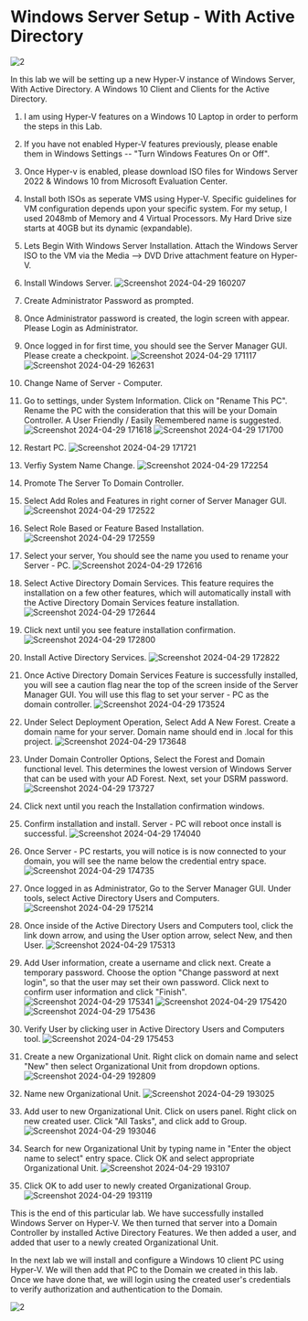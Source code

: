 # Windows Server Setup - With Active Directory


![2](https://github.com/kendal-in-tech/Server-Setup---Active-Directory-/assets/168005414/2e32bb81-b276-418a-b10f-88bff36ed1d2)


In this lab we will be setting up a new Hyper-V instance of Windows Server, With Active Directory. A Windows 10 Client and Clients for the Active Directory.

1. I am using Hyper-V features on a Windows 10 Laptop in order to perform the steps in this Lab.

2. If you have not enabled Hyper-V features previously, please enable them in Windows Settings -- "Turn Windows Features On or Off".

3. Once Hyper-v is enabled, please download ISO files for Windows Server 2022 & Windows 10 from Microsoft Evaluation Center.

4. Install both ISOs as seperate VMS using Hyper-V. Specific guidelines for VM configuration depends upon your specific system. For my setup, I used 2048mb of Memory and 4 Virtual Processors. My Hard Drive size starts at 40GB but its dynamic (expandable). 

5. Lets Begin With Windows Server Installation. Attach the Windows Server ISO to the VM via the Media --> DVD Drive attachment feature on Hyper-V.

6. Install Windows Server. ![Screenshot 2024-04-29 160207](https://github.com/kendal-in-tech/Server-Setup---Active-Directory-/assets/168005414/cda62217-d34a-47d5-ba69-8549514b3b81)


7. Create Administrator Password as prompted.

8. Once Administrator password is created, the login screen with appear. Please Login as Administrator.

9. Once logged in for first time, you should see the Server Manager GUI. Please create a checkpoint. ![Screenshot 2024-04-29 171117](https://github.com/kendal-in-tech/Server-Setup---Active-Directory-/assets/168005414/397a5309-f13a-4b03-90f1-38c6448e5cc2) 
![Screenshot 2024-04-29 162631](https://github.com/kendal-in-tech/Server-Setup---Active-Directory-/assets/168005414/ba9f1fda-5d16-4733-ae4e-2c5a4037c752)

10. Change Name of Server - Computer.

11. Go to settings, under System Information. Click on "Rename This PC". Rename the PC with the consideration that this will be your Domain Controller. A User Friendly / Easily Remembered name is suggested. ![Screenshot 2024-04-29 171618](https://github.com/kendal-in-tech/Server-Setup---Active-Directory-/assets/168005414/53148a24-c14e-48d5-9a0e-dbcc5f59633c) 
![Screenshot 2024-04-29 171700](https://github.com/kendal-in-tech/Server-Setup---Active-Directory-/assets/168005414/e91637a0-4775-49f8-872d-e5d7f79148e8)

12. Restart PC. 
![Screenshot 2024-04-29 171721](https://github.com/kendal-in-tech/Server-Setup---Active-Directory-/assets/168005414/72c75437-1508-4f60-ba5e-06ff04651b62)

13. Verfiy System Name Change. ![Screenshot 2024-04-29 172254](https://github.com/kendal-in-tech/Server-Setup---Active-Directory-/assets/168005414/946a54ee-43f2-4026-bbc1-ca1ae5a9fc21)

14. Promote The Server To Domain Controller.

15. Select Add Roles and Features in right corner of Server Manager GUI. 
![Screenshot 2024-04-29 172522](https://github.com/kendal-in-tech/Server-Setup---Active-Directory-/assets/168005414/0430e615-ec36-45d4-afe2-50556b090425)

16. Select Role Based or Feature Based Installation. 
![Screenshot 2024-04-29 172559](https://github.com/kendal-in-tech/Server-Setup---Active-Directory-/assets/168005414/634ff8ba-8317-445f-9ae7-a2a0481ac30a)

17. Select your server, You should see the name you used to rename your Server - PC. ![Screenshot 2024-04-29 172616](https://github.com/kendal-in-tech/Server-Setup---Active-Directory-/assets/168005414/25188da3-a046-425b-a12a-5d4b5df95ff7)

18. Select Active Directory Domain Services. This feature requires the installation on a few other features, which will automatically install with the Active Directory Domain Services feature installation. 
![Screenshot 2024-04-29 172644](https://github.com/kendal-in-tech/Server-Setup---Active-Directory-/assets/168005414/95f3852a-6719-435a-8168-7120fe8b5e2d)

19. Click next until you see feature installation confirmation. ![Screenshot 2024-04-29 172800](https://github.com/kendal-in-tech/Server-Setup---Active-Directory-/assets/168005414/e3f98361-72f9-4670-af3f-8a2d80894b3e)

20. Install Active Directory Services. ![Screenshot 2024-04-29 172822](https://github.com/kendal-in-tech/Server-Setup---Active-Directory-/assets/168005414/fda698db-482e-44b5-9a3f-fc46287d7ba3)

21. Once Active Directory Domain Services Feature is successfully installed, you will see a caution flag near the top of the screen inside of the Server Manager GUI. You will use this flag to set your server - PC as the domain controller. 
![Screenshot 2024-04-29 173524](https://github.com/kendal-in-tech/Server-Setup---Active-Directory-/assets/168005414/67a00fc6-12ce-44e5-ada2-cba10ec17137)

22. Under Select Deployment Operation, Select Add A New Forest. Create a domain name for your server. Domain name should end in .local for this project. ![Screenshot 2024-04-29 173648](https://github.com/kendal-in-tech/Server-Setup---Active-Directory-/assets/168005414/578c0ca8-3c35-400d-b551-0e4f4a4b0837)

23. Under Domain Controller Options, Select the Forest and Domain functional level. This determines the lowest version of Windows Server that can be used with your AD Forest. Next, set your DSRM password. 
![Screenshot 2024-04-29 173727](https://github.com/kendal-in-tech/Server-Setup---Active-Directory-/assets/168005414/10bf77ae-483a-4809-9410-d366b31d7aea)

24. Click next until you reach the Installation confirmation windows.
  
25. Confirm installation and install. Server - PC will reboot once install is successful. ![Screenshot 2024-04-29 174040](https://github.com/kendal-in-tech/Server-Setup---Active-Directory-/assets/168005414/91d6ab6d-1874-4459-bee4-bea8c7c6149f)

26. Once Server - PC restarts, you will notice is is now connected to your domain, you will see the name below the credential entry space. ![Screenshot 2024-04-29 174735](https://github.com/kendal-in-tech/Server-Setup---Active-Directory-/assets/168005414/85efb6c6-97a7-4b7b-ade7-04859819cf12)

27. Once logged in as Administrator, Go to the Server Manager GUI. Under tools, select Active Directory Users and Computers. ![Screenshot 2024-04-29 175214](https://github.com/kendal-in-tech/Server-Setup---Active-Directory-/assets/168005414/b21b39a8-6be6-47cd-853c-95fe72fb168e)

28. Once inside of the Active Directory Users and Computers tool, click the link down arrow, and using the User option arrow, select New, and then User.  ![Screenshot 2024-04-29 175313](https://github.com/kendal-in-tech/Server-Setup---Active-Directory-/assets/168005414/d3682a65-3a05-485d-afa1-5562d32dd376)

29. Add User information, create a username and click next. Create a temporary password. Choose the option "Change password at next login", so that the user may set their own password. Click next to confirm user information and click "Finish". ![Screenshot 2024-04-29 175341](https://github.com/kendal-in-tech/Server-Setup---Active-Directory-/assets/168005414/e0fa4f1d-41c0-490c-8a30-0e17167bfa71) 
![Screenshot 2024-04-29 175420](https://github.com/kendal-in-tech/Server-Setup---Active-Directory-/assets/168005414/8ee490ed-1a4a-49bd-8074-de288e6204a5)
![Screenshot 2024-04-29 175436](https://github.com/kendal-in-tech/Server-Setup---Active-Directory-/assets/168005414/a3809617-862a-4c26-9b96-afbc6bdd53c3)


30. Verify User by clicking user in Active Directory Users and Computers tool. ![Screenshot 2024-04-29 175453](https://github.com/kendal-in-tech/Server-Setup---Active-Directory-/assets/168005414/2b00dc0f-6496-4328-b88c-15d9e19f0c06)

31. Create a new Organizational Unit. Right click on domain name and select "New" then select Organizational Unit from dropdown options. ![Screenshot 2024-04-29 192809](https://github.com/kendal-in-tech/Server-Setup---Active-Directory-/assets/168005414/43387c72-c0d0-4fc1-afae-f9722f077ea7)

32. Name new Organizational Unit. 
![Screenshot 2024-04-29 193025](https://github.com/kendal-in-tech/Server-Setup---Active-Directory-/assets/168005414/c00b231d-edbb-4029-9436-4454f9411dfe)

33. Add user to new Organizational Unit. Click on users panel. Right click on new created user. Click "All Tasks", and click add to Group. ![Screenshot 2024-04-29 193046](https://github.com/kendal-in-tech/Server-Setup---Active-Directory-/assets/168005414/834fe5ba-214d-45a8-a67e-a7da24c68800)

34. Search for new Organizational Unit by typing name in "Enter the object name to select" entry space. Click OK and select appropriate Organizational Unit. ![Screenshot 2024-04-29 193107](https://github.com/kendal-in-tech/Server-Setup---Active-Directory-/assets/168005414/fad33253-9c27-482d-bedd-aa5d18a56282)

35. Click OK to add user to newly created Organizational Group. ![Screenshot 2024-04-29 193119](https://github.com/kendal-in-tech/Server-Setup---Active-Directory-/assets/168005414/0e4fcdad-7be4-49c9-ae7d-3c405f9f2a9a)

This is the end of this particular lab. We have successfully installed Windows Server on Hyper-V. We then turned that server into a Domain Controller by installed Active Directory Features. We then added a user, and added that user to a newly created Organizational Unit. 

In the next lab we will install and configure a Windows 10 client PC using Hyper-V. We will then add that PC to the Domain we created in this lab. Once we have done that, we will login using the created user's credentials to verify authorization and authentication to the Domain.


![2](https://github.com/kendal-in-tech/Server-Setup---Active-Directory-/assets/168005414/c264c923-a5c7-456f-936e-743931cf5624)




